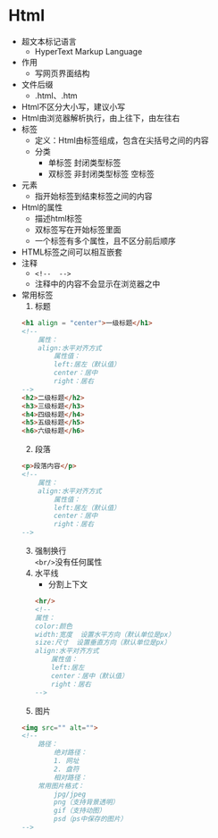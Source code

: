 # Html
- 超文本标记语言
    - HyperText Markup Language
- 作用
    - 写网页界面结构
- 文件后缀
    - .html、.htm
- Html不区分大小写，建议小写
- Html由浏览器解析执行，由上往下，由左往右
- 标签
    - 定义：Html由标签组成，包含在尖括号之间的内容
    - 分类
        - 单标签 封闭类型标签
        - 双标签 非封闭类型标签 空标签
- 元素
    - 指开始标签到结束标签之间的内容
- Html的属性
    - 描述html标签
    - 双标签写在开始标签里面
    - 一个标签有多个属性，且不区分前后顺序 
- HTML标签之间可以相互嵌套
- 注释
    - `<!--  -->`
    - 注释中的内容不会显示在浏览器之中
- 常用标签
    1. 标题
    ```html
    <h1 align = "center">一级标题</h1>
    <!-- 
        属性：
        align:水平对齐方式
            属性值：
            left:居左（默认值）
            center：居中
            right：居右
    -->
    <h2>二级标题</h2>
    <h3>三级标题</h3>
    <h4>四级标题</h4>
    <h5>五级标题</h5>
    <h6>六级标题</h6>
    ```
    2. 段落
    ```html
    <p>段落内容</p>
    <!-- 
        属性：
        align:水平对齐方式
            属性值：
            left:居左（默认值）
            center：居中
            right：居右
    -->
    ```
    3. 强制换行<br/>
        `<br/>`没有任何属性
    4. 水平线<br>
        - 分割上下文
        ```html
        <hr/>
        <!-- 
        属性：
        color:颜色
        width:宽度  设置水平方向（默认单位是px）
        size:尺寸  设置垂直方向（默认单位是px）
        align:水平对齐方式
            属性值：
            left:居左
            center：居中（默认值）
            right：居右
        -->        
        ```
    5. 图片
    ```html
    <img src="" alt="">
    <!--
        路径：
            绝对路径：
            1. 网址
            2. 盘符
            相对路径：
        常用图片格式：
            jpg/jpeg
            png（支持背景透明）
            gif（支持动图）
            psd（ps中保存的图片）
    -->
    ```